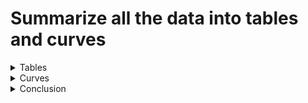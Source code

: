 # Summarize all the data into tables and curves

<details>
<summary>Tables</summary>

```bash
python summary.py
```

```
-------------------------------------------------------------------------------------

m (# training observations) = 100

extra - base (pretraining boost)
┌─────────────────────────┬─────────┬──────────┬──────────┐
│ n (# test observations) ┆ lm_type ┆ mean     ┆ se       │
│ ---                     ┆ ---     ┆ ---      ┆ ---      │
│ i32                     ┆ str     ┆ f64      ┆ f64      │
╞═════════════════════════╪═════════╪══════════╪══════════╡
│ 50                      ┆ bert    ┆ 0.062064 ┆ 0.007801 │
│ 50                      ┆ gpt2    ┆ 0.021512 ┆ 0.00647  │
│ 100                     ┆ bert    ┆ 0.060996 ┆ 0.007051 │
│ 100                     ┆ gpt2    ┆ 0.024632 ┆ 0.005623 │
│ 200                     ┆ bert    ┆ 0.040692 ┆ 0.007439 │
│ 200                     ┆ gpt2    ┆ 0.062892 ┆ 0.006661 │
│ 500                     ┆ bert    ┆ 0.061296 ┆ 0.00662  │
│ 500                     ┆ gpt2    ┆ 0.038868 ┆ 0.005375 │
└─────────────────────────┴─────────┴──────────┴──────────┘

test - extra (evaluation bias)
┌─────────────────────────┬─────────┬───────────┬──────────┐
│ n (# test observations) ┆ lm_type ┆ mean      ┆ se       │
│ ---                     ┆ ---     ┆ ---       ┆ ---      │
│ i32                     ┆ str     ┆ f64       ┆ f64      │
╞═════════════════════════╪═════════╪═══════════╪══════════╡
│ 50                      ┆ bert    ┆ -0.000752 ┆ 0.006085 │
│ 50                      ┆ gpt2    ┆ -0.000512 ┆ 0.002824 │
│ 100                     ┆ bert    ┆ -0.003712 ┆ 0.005826 │
│ 100                     ┆ gpt2    ┆ 0.000268  ┆ 0.002123 │
│ 200                     ┆ bert    ┆ 0.003264  ┆ 0.006085 │
│ 200                     ┆ gpt2    ┆ -0.000112 ┆ 0.001992 │
│ 500                     ┆ bert    ┆ -0.001592 ┆ 0.005723 │
│ 500                     ┆ gpt2    ┆ -0.002076 ┆ 0.002078 │
└─────────────────────────┴─────────┴───────────┴──────────┘

-------------------------------------------------------------------------------------

m (# training observations) = 50

extra - base (pretraining boost)
┌─────────────────────────┬─────────┬──────────┬──────────┐
│ n (# test observations) ┆ lm_type ┆ mean     ┆ se       │
│ ---                     ┆ ---     ┆ ---      ┆ ---      │
│ i32                     ┆ str     ┆ f64      ┆ f64      │
╞═════════════════════════╪═════════╪══════════╪══════════╡
│ 50                      ┆ bert    ┆ 0.041272 ┆ 0.007566 │
│ 50                      ┆ gpt2    ┆ 0.03832  ┆ 0.006753 │
│ 100                     ┆ bert    ┆ 0.03886  ┆ 0.007041 │
│ 100                     ┆ gpt2    ┆ 0.04094  ┆ 0.005886 │
│ 200                     ┆ bert    ┆ 0.03902  ┆ 0.006867 │
│ 200                     ┆ gpt2    ┆ 0.043924 ┆ 0.005357 │
│ 500                     ┆ bert    ┆ 0.035112 ┆ 0.00682  │
│ 500                     ┆ gpt2    ┆ 0.046108 ┆ 0.004582 │
└─────────────────────────┴─────────┴──────────┴──────────┘

test - extra (evaluation bias)
┌─────────────────────────┬─────────┬───────────┬──────────┐
│ n (# test observations) ┆ lm_type ┆ mean      ┆ se       │
│ ---                     ┆ ---     ┆ ---       ┆ ---      │
│ i32                     ┆ str     ┆ f64       ┆ f64      │
╞═════════════════════════╪═════════╪═══════════╪══════════╡
│ 50                      ┆ bert    ┆ 0.001848  ┆ 0.007104 │
│ 50                      ┆ gpt2    ┆ 0.001832  ┆ 0.00271  │
│ 100                     ┆ bert    ┆ 0.001776  ┆ 0.006541 │
│ 100                     ┆ gpt2    ┆ 0.001096  ┆ 0.00229  │
│ 200                     ┆ bert    ┆ -0.003848 ┆ 0.006511 │
│ 200                     ┆ gpt2    ┆ -0.00046  ┆ 0.001908 │
│ 500                     ┆ bert    ┆ 0.004764  ┆ 0.005999 │
│ 500                     ┆ gpt2    ┆ -0.000764 ┆ 0.001714 │
└─────────────────────────┴─────────┴───────────┴──────────┘
```

</details>


<details>
<summary>Curves</summary>

Distributions of marginal effects. These plots are much easier to interpret than ones
about $\beta$. In other words, the distributions of $\frac{\bar{\hat{Y}}_{\cdot \cdot
\cdot 1} - \bar{\hat{Y}}_{\cdot \cdot \cdot 0}}{n}$, i.e., the difference between the
treatment ($1$) and control ($0$) grand means. The mean is taken across LM types,
classification tasks, and their subsamples. We could produce conditional plots for each
of these groups, but rn I want to summarize the results.

**Required data**: posterior samples are stored in `main_*.nc` files. Obtain them by
running the notebooks in [`../fit_posteriors/`](../fit_posteriors/). Unfortunately all
of the inference data was saved (including for parameters we don't care about), so these
files are in the 10s of GBs. I'm trying to find a cheap and long-term way to share
these. Sorry.


<details>
<summary>m = 50</summary>

![posterior_pred_m50](./posterior_pred_m50.png)

</details>


<details>
<summary>m = 100</summary>

![posterior_pred_m100](./posterior_pred_m100.png)

Bit more stable than $m = 50$ / bit less bouncing around 0 for the evaluation bias.

</details>

</details>


<details>
<summary>Conclusion</summary>

We've sanity checked that pretraining is clearly beneficial across $n$. The boost in
accuracy is practically significant. There is potentially an effect to detect.

There evaluation bias is not. It bounces around 0. But even the big bounces aren't
enough to make a difference on most leaderboards / in most practical settings.

</details>
